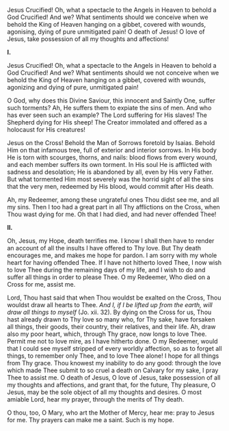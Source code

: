 
Jesus Crucified! Oh, what a spectacle to the Angels in Heaven to behold a God Crucified! And we? What sentiments should we conceive when we behold the King of Heaven hanging on a gibbet, covered with wounds, agonising, dying of pure unmitigated pain! O death of Jesus! O love of Jesus, take possession of all my thoughts and affections!

**I\.**

Jesus Crucified! Oh, what a spectacle to the Angels in Heaven to behold a God Crucified! And we? What sentiments should we not conceive when we behold the King of Heaven hanging on a gibbet, covered with wounds, agonizing and dying of pure, unmitigated pain!

O God, why does this Divine Saviour, this innocent and Saintly One, suffer such torments? Ah, He suffers them to expiate the sins of men. And who has ever seen such an example? The Lord suffering for His slaves! The Shepherd dying for His sheep! The Creator immolated and offered as a holocaust for His creatures!

Jesus on the Cross! Behold the Man of Sorrows foretold by Isaias. Behold Him on that infamous tree, full of exterior and interior sorrows. In His body He is torn with scourges, thorns, and nails: blood flows from every wound, and each member suffers its own torment. In His soul He is afflicted with sadness and desolation; He is abandoned by all, even by His very Father. But what tormented Him most severely was the horrid sight of all the sins that the very men, redeemed by His blood, would commit after His death.

Ah, my Redeemer, among these ungrateful ones Thou didst see me, and all my sins. Then I too had a great part in all Thy afflictions on the Cross, when Thou wast dying for me. Oh that I had died, and had never offended Thee!

**II\.**

Oh, Jesus, my Hope, death terrifies me. I know I shall then have to render an account of all the insults I have offered to Thy love. But Thy death encourages me, and makes me hope for pardon. I am sorry with my whole heart for having offended Thee. If I have not hitherto loved Thee, I now wish to love Thee during the remaining days of my life, and I wish to do and suffer all things in order to please Thee. O my Redeemer, Who died on a Cross for me, assist me.

Lord, Thou hast said that when Thou wouldst be exalted on the Cross, Thou wouldst draw all hearts to Thee. *And I, if I be lifted up from the earth, will draw all things to myself* (Jo. xii. 32). By dying on the Cross for us, Thou hast already drawn to Thy love so many who, for Thy sake, have forsaken all things, their goods, their country, their relatives, and their life. Ah, draw also my poor heart, which, through Thy grace, now longs to love Thee. Permit me not to love mire, as I have hitherto done. O my Redeemer, would that I could see myself stripped of every worldly affection, so as to forget all things, to remember only Thee, and to love Thee alone! I hope for all things from Thy grace. Thou knowest my inability to do any good: through the love which made Thee submit to so cruel a death on Calvary for my sake, I pray Thee to assist me. O death of Jesus, O love of Jesus, take possession of all my thoughts and affections, and grant that, for the future, Thy pleasure, O Jesus, may be the sole object of all my thoughts and desires. O most amiable Lord, hear my prayer, through the merits of Thy death.

O thou, too, O Mary, who art the Mother of Mercy, hear me: pray to Jesus for me. Thy prayers can make me a saint. Such is my hope.

